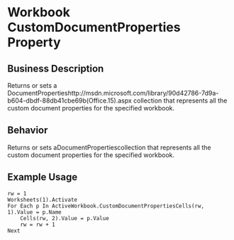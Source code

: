 # Workbook CustomDocumentProperties Property

## Business Description
Returns or sets a DocumentPropertieshttp://msdn.microsoft.com/library/90d42786-7d9a-b604-dbdf-88db41cbe69b(Office.15).aspx collection that represents all the custom document properties for the specified workbook.

## Behavior
Returns or sets aDocumentPropertiescollection that represents all the custom document properties for the specified workbook.

## Example Usage
```vba
rw = 1 
Worksheets(1).Activate 
For Each p In ActiveWorkbook.CustomDocumentPropertiesCells(rw, 1).Value = p.Name 
    Cells(rw, 2).Value = p.Value 
    rw = rw + 1 
Next
```